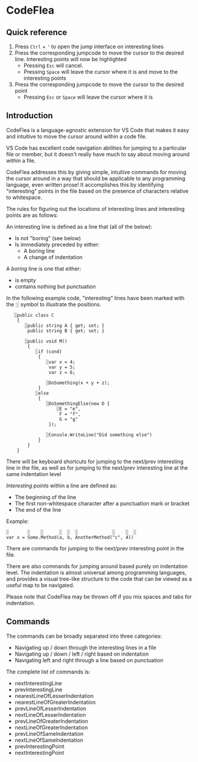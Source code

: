 # CodeFlea

## Quick reference

1. Press `Ctrl` + `'` to open the jump interface on interesting lines
1. Press the corresponding jumpcode to move the cursor to the desired line. Interesting points will now be highlighted
   - Pressing `Esc` will cancel.
   - Pressing `Space` will leave the cursor where it is and move to the interesting points
1. Press the corresponding jumpcode to move the cursor to the desired point
   - Pressing `Esc` or `Space` will leave the cursor where it is

## Introduction

CodeFlea is a language-agnostic extension for VS Code that makes it easy and intuitive to move the cursor around within a code file.

VS Code has excellent code navigation abilities for jumping to a particular file or member, but it doesn't really have much to say about moving around within a file.

CodeFlea addresses this by giving simple, intuitive commands for moving the cursor around in a way that should be applicable to any programming language, even written prose! It accomplishes this by identifying "interesting" points in the file based on the presence of characters relative to whitespace.

The rules for figuring out the locations of interesting lines and interesting points are as follows:

An interesting line is defined as a line that (all of the below):

- Is not "boring" (see below)
- Is immediately preceded by either:
  - A boring line
  - A change of indentation

A _boring_ line is one that either:

- is empty
- contains nothing but punctuation

In the following example code, "interesting" lines have been marked with the ░ symbol to illustrate the positions.

       ░public class C
        {
           ░public string A { get; set; }
            public string B { get; set; }

           ░public void M()
            {
               ░if (cond)
                {
                   ░var x = 4;
                    var y = 5;
                    var z = 6;

                   ░DoSomething(x + y + z);
                }
               ░else
                {
                   ░DoSomethingElse(new D {
                       ░E = "e",
                        F = "f",
                        G = "g"
                    });

                   ░Console.WriteLine("Did something else")
                }
            }
        }

There will be keyboard shortcuts for jumping to the next/prev interesting line in the file, as well as for jumping to the next/prev interesting line at the same indentation level

_Interesting points_ within a line are defined as:

- The beginning of the line
- The first non-whitespace character after a punctuation mark or bracket
- The end of the line

Example:

    ░       ░    ░      ░  ░  ░             ░    ░  ░
    var x = Some.Method(a, b, AnotherMethod("c", 4))

There are commands for jumping to the next/prev interesting point in the file.

There are also commands for jumping around based purely on indentation level. The indentation is almost universal among programming languages, and provides a visual tree-like structure to the code that can be viewed as a useful map to be navigated.

Please note that CodeFlea may be thrown off if you mix spaces and tabs for indentation.

## Commands

The commands can be broadly separated into three categories:

- Navigating up / down through the interesting lines in a file
- Navigating up / down / left / right based on indentation
- Navigating left and right through a line based on punctuation

The complete list of commands is:

- nextInterestingLine
- prevInterestingLine
- nearestLineOfLesserIndentation
- nearestLineOfGreaterIndentation
- prevLineOfLesserIndentation
- nextLineOfLesserIndentation
- prevLineOfGreaterIndentation
- nextLineOfGreaterIndentation
- prevLineOfSameIndentation
- nextLineOfSameIndentation
- prevInterestingPoint
- nextInterestingPoint
